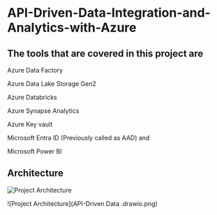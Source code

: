 # API-Driven-Data-Integration-and-Analytics-with-Azure

## The tools that are covered in this project are

Azure Data Factory

Azure Data Lake Storage Gen2

Azure Databricks

Azure Synapse Analytics

Azure Key vault

Microsoft Entra ID (Previously called as AAD) and

Microsoft Power BI

## Architecture

![Project Architecture]((https://github.com/snaveengd/API-Driven-Data-Integration-and-Analytics-with-Azure/blob/main/API-Driven%20Data%20.drawio.png))

![Project Architecture](API-Driven Data .drawio.png)






